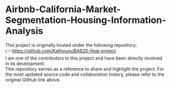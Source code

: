 # Airbnb-California-Market-Segmentation-Housing-Information-Analysis
This project is originally hosted under the following repository:  
👉 https://github.com/Kathyuxu/BA820-final-project  
I am one of the contributors to this project and have been directly involved in its development.  
This repository serves as a reference to share and highlight the project. For the most updated source code and collaboration history, please refer to the original GitHub link above.
